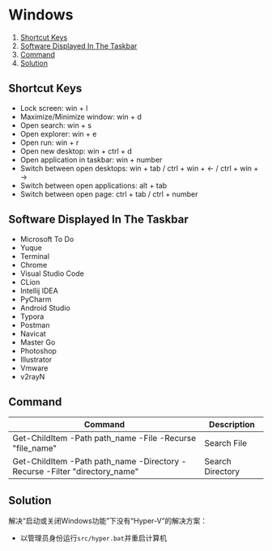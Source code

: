 # Windows

1.  [Shortcut Keys](#shortcut-keys)
2.  [Software Displayed In The Taskbar](#software-displayed-in-the-taskbar)
3.  [Command](#command)
4.  [Solution](#solution)

## Shortcut Keys

*   Lock screen: win + l
*   Maximize/Minimize window: win + d
*   Open search: win + s
*   Open explorer: win + e
*   Open run: win + r
*   Open new desktop: win + ctrl + d
*   Open application in taskbar: win + number
*   Switch between open desktops: win + tab / ctrl + win + <- / ctrl + win + ->
*   Switch between open applications: alt + tab
*   Switch between open page: ctrl + tab / ctrl + number

## Software Displayed In The Taskbar

*   Microsoft To Do
*   Yuque
*   Terminal
*   Chrome
*   Visual Studio Code
*   CLion
*   Intellij IDEA
*   PyCharm
*   Android Studio
*   Typora
*   Postman
*   Navicat
*   Master Go
*   Photoshop
*   Illustrator
*   Vmware
*   v2rayN

## Command

| Command                                                                    | Description      |
| -------------------------------------------------------------------------- | ---------------- |
| Get-ChildItem -Path path_name -File -Recurse "file_name"                   | Search File      |
| Get-ChildItem -Path path_name -Directory -Recurse -Filter "directory_name" | Search Directory |

## Solution

解决“启动或关闭Windows功能”下没有“Hyper-V”的解决方案：

*   以管理员身份运行`src/hyper.bat`并重启计算机

